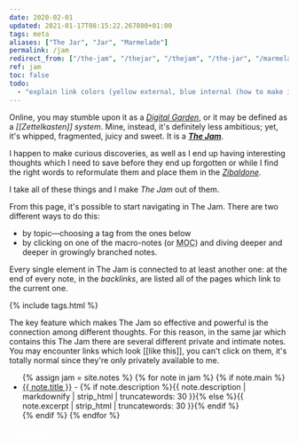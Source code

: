 ```yaml
---
date: 2020-02-01
updated: 2021-01-17T08:15:22.267800+01:00
tags: meta
aliases: ["The Jar", "Jar", "Marmelade"]
permalink: /jam
redirect_from: ["/the-jam", "/thejar", "/thejam", "/the-jar", "/marmelade"]
ref: jam
toc: false
todo:
  - "explain link colors (yellow external, blue internal (how to make it valid with theme changing))"
---
```

Online, you may stumble upon it as a <a href="https://dev.to/jbranchaud/the-digital-garden-l10" rel="noener noreferrer" target="_blank" title="The Digital Garden on DEV.to"><cite>Digital Garden</cite></a>, or it may be defined as a *[[Zettelkasten]] system*. Mine, instead, it's definitely less ambitious; yet, it's whipped, fragmented, juicy and sweet. It is a <strong><cite><a href="/jam" rel="noopener noreferrer" target="_blank" title="The Jam">The Jam</a></cite></strong>.

I happen to make curious discoveries, as well as I end up having interesting thoughts which I need to save before they end up forgotten or while I find the right words to reformulate them and place them in the <a href="/zibenglish" rel="noopener noreferrer" target="_blank" title="Zibaldone"><cite>Zibaldone</cite></a>.

I take all of these things and I make <cite>The Jam</cite> out of them.

From this page, it's possible to start navigating in The Jam. There are two different ways to do this:
- by topic—choosing a tag from the ones below
- by clicking on one of the macro-notes (or <abbr title="Map Of Content">MOC</abbr>) and diving deeper and deeper in growingly branched notes.

Every single element in The Jam is connected to at least another one: at the end of every note, in the *backlinks*, are listed all of the pages which link to the current one.

{% include tags.html %}

<div class="yellow box">
	The key feature which makes The Jam so effective and powerful is the connection among different thoughts. For this reason, in the same jar which contains this The Jam there are several different private and intimate notes. You may encounter links which look [[like this]], you can't click on them, it's totally normal since they're only privately available to me.
</div>
<ul>
	{% assign jam = site.notes %}
	{% for note in jam %}
		{% if note.main %}
			<li><a href="{{ note.url }}">{{ note.title }}</a> - {% if note.description %}{{ note.description | markdownify | strip_html | truncatewords: 30 }}{% else %}{{ note.excerpt | strip_html | truncatewords: 30 }}{% endif %}</li>
		{% endif %}
	{% endfor %}
</ul>
<div class="flex row">
	<a class="red button" style="color:white;" href="/whole-jam" rel="noopener noreferrer" target="_blank" title="The Whole Jar">The Whole Jar</a>
</div>